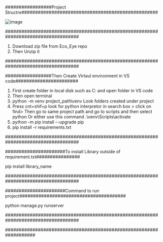 #################Project Structre##################################################

![image](https://github.com/VishalGirase/Eco_Eye/assets/70579998/5069b542-7e63-4fae-b758-7a095c0d8ac1)

###################################################################################

1. Download zip file from Eco_Eye repo
2. Then Unzip it

###################################################################################

#################Then Create Virtaul environment in VS code#######################

1. First create folder in local disk such as C: and open folder in VS code
2. Then open terminal
3. python -m venv project_path\venv
   Look folders created under project
4. Press cnt+shif+p look for python interpretor in search box > click on find>
   Then go to same project path and go to scripts and then select python
   Or either use this command 
   .\venv\Scripts\activate
5. python -m pip install --upgrade pip
6. pip install -r requirements.txt

###################################################################################

######################To install Library outside of requirement.txt################

pip install library_name

###################################################################################

######################Command to run project#######################################

python manage.py runserver

###################################################################################


###################################################################
